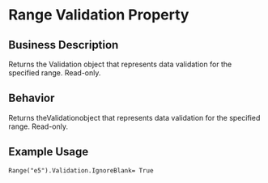 # Range Validation Property

## Business Description
Returns the Validation object that represents data validation for the specified range. Read-only.

## Behavior
Returns theValidationobject that represents data validation for the specified range. Read-only.

## Example Usage
```vba
Range("e5").Validation.IgnoreBlank= True
```